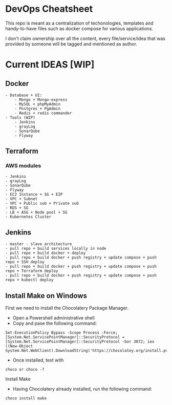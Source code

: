 # DevOps Cheatsheet

This repo is meant as a centralization of techonologies, templates and handy-to-have files such as docker compose for various applications.

I don't claim ownership over all the content, every file/service/idea that was provided by someone will be tagged and mentioned as author.

# Current IDEAS [WIP]

## Docker
    - Database + UI:
        - Mongo + Mongo-express
        - MySQL + phpMyAdmin
        - Postgres + PgAdmin
        - Redis + redis commander
    - Tools (WIP)
        - Jenkins
        - grayLog
        - SonarQube
        - Flyway

## Terraform

### AWS modules
    - Jenkins
    - grayLog
    - SonarQube
    - Flyway
    - EC2 Instance + SG + EIP
    - VPC + Subnet
    - VPC + Public sub + Private sub
    - RDS + SG
    - LB + ASG + Node pool + SG
    - Kubernetes Cluster

## Jenkins
    - master - slave architecture
	- pull repo + build services locally in node
	- pull repo + build docker + deploy
	- pull repo + build docker + push registry + update compose + push repo + SSH deploy
	- pull repo + build docker + push registry + update compose + push repo + Terraform deploy
	- pull repo + build docker + push registry + update compose + push repo + kubectl deploy
			

## Install Make on Windows

First we need to install the Chocolatery Package Manager.

- Open a Powershell administrative shell
- Copy and pase the following command:
```
Set-ExecutionPolicy Bypass -Scope Process -Force; [System.Net.ServicePointManager]::SecurityProtocol = [System.Net.ServicePointManager]::SecurityProtocol -bor 3072; iex ((New-Object System.Net.WebClient).DownloadString('https://chocolatey.org/install.ps1'))
```
- Once installed, test with
``` 
choco or choco -? 
```

Install Make
- Having Chocolatery already installed, run the following command:
```
choco install make
```
